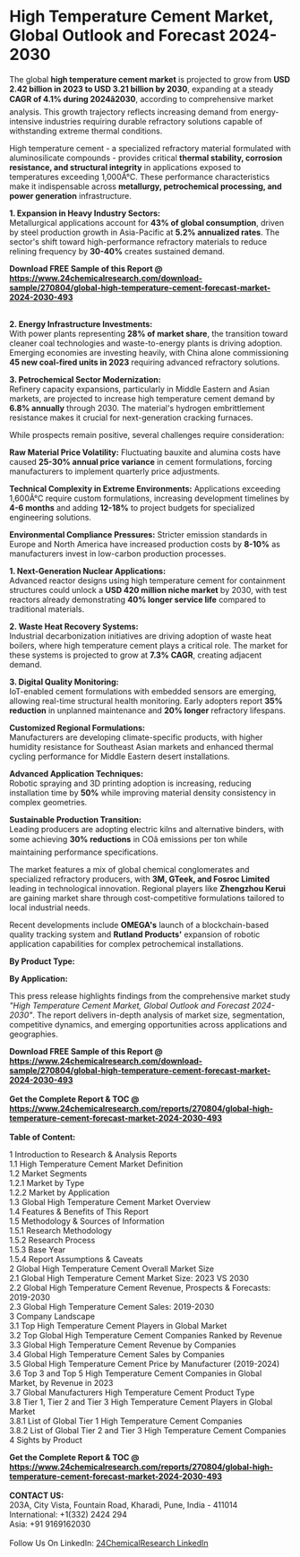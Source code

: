 <h1>High Temperature Cement Market, Global Outlook and Forecast 2024-2030</h1><p>The global <strong>high temperature cement market</strong> is projected to grow from <strong>USD 2.42 billion in 2023 to USD 3.21 billion by 2030</strong>, expanding at a steady <strong>CAGR of 4.1% during 2024â2030</strong>, according to comprehensive market analysis. This growth trajectory reflects increasing demand from energy-intensive industries requiring durable refractory solutions capable of withstanding extreme thermal conditions.</p><p>High temperature cement - a specialized refractory material formulated with aluminosilicate compounds - provides critical <strong>thermal stability, corrosion resistance, and structural integrity</strong> in applications exposed to temperatures exceeding 1,000Â°C. These performance characteristics make it indispensable across <strong>metallurgy, petrochemical processing, and power generation</strong> infrastructure.</p><p><strong>1. Expansion in Heavy Industry Sectors:</strong><br>
Metallurgical applications account for <strong>43% of global consumption</strong>, driven by steel production growth in Asia-Pacific at <strong>5.2% annualized rates</strong>. The sector's shift toward high-performance refractory materials to reduce relining frequency by <strong>30-40%</strong> creates sustained demand.</p><div><b>Download FREE Sample of this Report @ 
            <a href="https://www.24chemicalresearch.com/download-sample/270804/global-high-temperature-cement-forecast-market-2024-2030-493">
            https://www.24chemicalresearch.com/download-sample/270804/global-high-temperature-cement-forecast-market-2024-2030-493</a></b></div><br><p><strong>2. Energy Infrastructure Investments:</strong><br>
With power plants representing <strong>28% of market share</strong>, the transition toward cleaner coal technologies and waste-to-energy plants is driving adoption. Emerging economies are investing heavily, with China alone commissioning <strong>45 new coal-fired units in 2023</strong> requiring advanced refractory solutions.</p><p><strong>3. Petrochemical Sector Modernization:</strong><br>
Refinery capacity expansions, particularly in Middle Eastern and Asian markets, are projected to increase high temperature cement demand by <strong>6.8% annually</strong> through 2030. The material's hydrogen embrittlement resistance makes it crucial for next-generation cracking furnaces.</p><p>While prospects remain positive, several challenges require consideration:</p><p><strong>Raw Material Price Volatility:</strong> Fluctuating bauxite and alumina costs have caused <strong>25-30% annual price variance</strong> in cement formulations, forcing manufacturers to implement quarterly price adjustments.</p><p><strong>Technical Complexity in Extreme Environments:</strong> Applications exceeding 1,600Â°C require custom formulations, increasing development timelines by <strong>4-6 months</strong> and adding <strong>12-18%</strong> to project budgets for specialized engineering solutions.</p><p><strong>Environmental Compliance Pressures:</strong> Stricter emission standards in Europe and North America have increased production costs by <strong>8-10%</strong> as manufacturers invest in low-carbon production processes.</p><p><strong>1. Next-Generation Nuclear Applications:</strong><br>
Advanced reactor designs using high temperature cement for containment structures could unlock a <strong>USD 420 million niche market</strong> by 2030, with test reactors already demonstrating <strong>40% longer service life</strong> compared to traditional materials.</p><p><strong>2. Waste Heat Recovery Systems:</strong><br>
Industrial decarbonization initiatives are driving adoption of waste heat boilers, where high temperature cement plays a critical role. The market for these systems is projected to grow at <strong>7.3% CAGR</strong>, creating adjacent demand.</p><p><strong>3. Digital Quality Monitoring:</strong><br>
IoT-enabled cement formulations with embedded sensors are emerging, allowing real-time structural health monitoring. Early adopters report <strong>35% reduction</strong> in unplanned maintenance and <strong>20% longer</strong> refractory lifespans.</p><p><strong>Customized Regional Formulations:</strong><br>
	Manufacturers are developing climate-specific products, with higher humidity resistance for Southeast Asian markets and enhanced thermal cycling performance for Middle Eastern desert installations.</p><p><strong>Advanced Application Techniques:</strong><br>
	Robotic spraying and 3D printing adoption is increasing, reducing installation time by <strong>50%</strong> while improving material density consistency in complex geometries.</p><p><strong>Sustainable Production Transition:</strong><br>
	Leading producers are adopting electric kilns and alternative binders, with some achieving <strong>30% reductions</strong> in COâ emissions per ton while maintaining performance specifications.</p><p>The market features a mix of global chemical conglomerates and specialized refractory producers, with <strong>3M, GTeek, and Fosroc Limited</strong> leading in technological innovation. Regional players like <strong>Zhengzhou Kerui</strong> are gaining market share through cost-competitive formulations tailored to local industrial needs.</p><p>Recent developments include <strong>OMEGA's</strong> launch of a blockchain-based quality tracking system and <strong>Rutland Products'</strong> expansion of robotic application capabilities for complex petrochemical installations.</p><p><strong>By Product Type:</strong></p><p><strong>By Application:</strong></p><p>This press release highlights findings from the comprehensive market study <em>"High Temperature Cement Market, Global Outlook and Forecast 2024-2030"</em>. The report delivers in-depth analysis of market size, segmentation, competitive dynamics, and emerging opportunities across applications and geographies.</p><div><b>Download FREE Sample of this Report @ 
            <a href="https://www.24chemicalresearch.com/download-sample/270804/global-high-temperature-cement-forecast-market-2024-2030-493">
            https://www.24chemicalresearch.com/download-sample/270804/global-high-temperature-cement-forecast-market-2024-2030-493</a></b></div><br><div><b>Get the Complete Report & TOC @ 
            <a href="https://www.24chemicalresearch.com/reports/270804/global-high-temperature-cement-forecast-market-2024-2030-493">
            https://www.24chemicalresearch.com/reports/270804/global-high-temperature-cement-forecast-market-2024-2030-493</a></b></div><br>
            <b>Table of Content:</b><p>1 Introduction to Research & Analysis Reports<br />
    1.1 High Temperature Cement Market Definition<br />
    1.2 Market Segments<br />
        1.2.1 Market by Type<br />
        1.2.2 Market by Application<br />
    1.3 Global High Temperature Cement Market Overview<br />
    1.4 Features & Benefits of This Report<br />
    1.5 Methodology & Sources of Information<br />
        1.5.1 Research Methodology<br />
        1.5.2 Research Process<br />
        1.5.3 Base Year<br />
        1.5.4 Report Assumptions & Caveats<br />
2 Global High Temperature Cement Overall Market Size<br />
    2.1 Global High Temperature Cement Market Size: 2023 VS 2030<br />
    2.2 Global High Temperature Cement Revenue, Prospects & Forecasts: 2019-2030<br />
    2.3 Global High Temperature Cement Sales: 2019-2030<br />
3 Company Landscape<br />
    3.1 Top High Temperature Cement Players in Global Market<br />
    3.2 Top Global High Temperature Cement Companies Ranked by Revenue<br />
    3.3 Global High Temperature Cement Revenue by Companies<br />
    3.4 Global High Temperature Cement Sales by Companies<br />
    3.5 Global High Temperature Cement Price by Manufacturer (2019-2024)<br />
    3.6 Top 3 and Top 5 High Temperature Cement Companies in Global Market, by Revenue in 2023<br />
    3.7 Global Manufacturers High Temperature Cement Product Type<br />
    3.8 Tier 1, Tier 2 and Tier 3 High Temperature Cement Players in Global Market<br />
        3.8.1 List of Global Tier 1 High Temperature Cement Companies<br />
        3.8.2 List of Global Tier 2 and Tier 3 High Temperature Cement Companies<br />
4 Sights by Product</p><div><b>Get the Complete Report & TOC @ 
            <a href="https://www.24chemicalresearch.com/reports/270804/global-high-temperature-cement-forecast-market-2024-2030-493">
            https://www.24chemicalresearch.com/reports/270804/global-high-temperature-cement-forecast-market-2024-2030-493</a></b></div><br><b>CONTACT US:</b><br>
            203A, City Vista, Fountain Road, Kharadi, Pune, India - 411014<br>
            International: +1(332) 2424 294<br>
            Asia: +91 9169162030 <br><br>
            Follow Us On LinkedIn: <a href="https://www.linkedin.com/company/24chemicalresearch/">24ChemicalResearch LinkedIn</a>